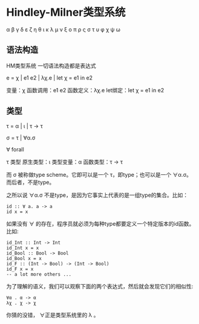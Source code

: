# Hindley-Milner类型系统

α	β	γ	δ	ε	ζ	η	θ	ι	κ	λ	μ	ν	ξ	ο  π	 ρ	ς	σ	τ	υ	φ	χ	ψ	ω

## 语法构造

HM类型系统 一切语法构造都是表达式 

e =  χ
    | e1 e2
    | λχ.e
    | let χ = e1 in e2

变量：χ
函数调用：e1 e2
函数定义：λχ.e
let绑定：let χ = e1 in e2

## 类型

τ = α
   | ι
   | τ -> τ

σ = τ
   | ∀α.σ

∀ forall

τ 类型
原生类型：ι
类型变量：α
函数类型：τ -> τ

而 σ 被称做type scheme。它即可以是一个 τ，即type；也可以是一个 ∀α.σ。而后者，不是type。

之所以说 ∀α.σ 不是type，是因为它事实上代表的是一组type的集合。比如：

```
id :: ∀ a. a -> a
id x = x
```

如果没有 ∀ 的存在，程序员就必须为每种type都要定义一个特定版本的id函数。比如:

```
id_Int :: Int -> Int
id_Int x = x
id_Bool :: Bool -> Bool
id_Bool x = x
id_F :: (Int -> Bool) -> (Int -> Bool)
id_F x = x
-- a lot more others ...
```


为了理解的语义，我们可以观察下面的两个表达式，然后就会发现它们的相似性: 
```
∀α . α -> α
λχ . χ -> χ
```
你猜的没错， ∀正是类型系统里的 λ 。

